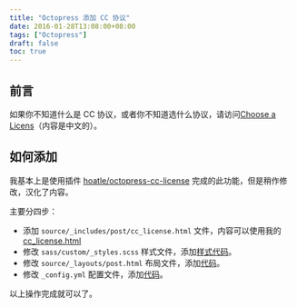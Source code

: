 ```yaml
---
title: "Octopress 添加 CC 协议"
date: 2016-01-28T13:08:00+08:00
tags: ["Octopress"] 
draft: false
toc: true
---
```


## 前言

如果你不知道什么是 CC 协议，或者你不知道选什么协议，请访问[Choose a Licens](http://creativecommons.org/choose/)（内容是中文的）。

## 如何添加

我基本上是使用插件 [hoatle/octopress-cc-license](https://github.com/hoatle/octopress-cc-license) 完成的此功能，但是稍作修改，汉化了内容。

<!--more-->

主要分四步：

- 添加 `source/_includes/post/cc_license.html` 文件，内容可以使用我的 [cc_license.html](https://github.com/forecho/blog/blob/master/source%2F_includes%2Fpost%2Fcc_license.html)
- 修改 `sass/custom/_styles.scss` 样式文件，添加[样式代码](https://github.com/forecho/blog/blob/master/sass%2Fcustom%2F_styles.scss#L22-L38)。
- 修改 `source/_layouts/post.html` 布局文件，添加[代码](https://github.com/forecho/blog/blob/master/source%2F_layouts%2Fpost.html#L12-L14)。
- 修改 `_config.yml` 配置文件，添加[代码](https://github.com/forecho/blog/blob/master/_config.yml#L118-L136)。

以上操作完成就可以了。

